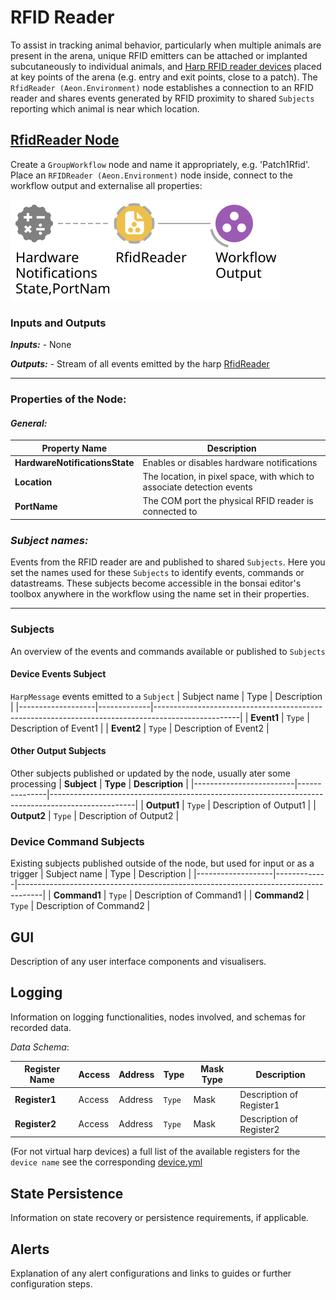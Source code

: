 # **RFID Reader**

To assist in tracking animal behavior, particularly when multiple animals are present in the arena, unique RFID emitters can be attached or implanted subcutaneously to individual animals, and [Harp RFID reader devices](https://github.com/harp-tech/device.rfidreader) placed at key points of the arena (e.g. entry and exit points, close to a patch). The `RfidReader (Aeon.Environment)` node establishes a connection to an RFID reader and shares events generated by RFID proximity to shared `Subjects` reporting which animal is near which location.

## <u>RfidReader Node</u>

Create a `GroupWorkflow` node and name it appropriately, e.g. 'Patch1Rfid'. Place an `RFIDReader (Aeon.Environment)` node inside, connect to the workflow output and externalise all properties:

![RfidReader](./Workflows/RfidReader.svg)

### Inputs and Outputs

***Inputs:*** - None

***Outputs:*** - Stream of all events emitted by the harp [RfidReader](https://github.com/harp-tech/device.rfidreader)

--------

### **Properties of the Node:**

#### ***General:***

| Property Name | Description                                               |
|--------------|---------------------------------------------------------------|
| **HardwareNotificationsState** | Enables or disables hardware notifications <!-- Don't really get this --> |
| **Location** | The location, in pixel space, with which to associate detection events |
| **PortName** | The COM port the physical RFID reader is connected to |

### ***Subject names:***
Events from the RFID reader are and published to shared `Subjects`. Here you set the names used for these `Subjects` to identify events, commands or datastreams. These subjects become accessible in the bonsai editor's toolbox anywhere in the workflow using the name set in their properties.

--------

### Subjects

An overview of the events and commands available or published to `Subjects`

#### Device Events Subject
`HarpMessage` events emitted to a `Subject`
| Subject name       | Type    | Description                                                                                   |
|-------------------|-------------|---------------------------------------------------------------------------------------------------|
| **Event1**        | `Type`      | Description of Event1                                                                             |
| **Event2**        | `Type`      | Description of Event2                                                                             |

#### Other Output Subjects
Other subjects published or updated by the node, usually ater some processing
| **Subject**             | **Type**      | **Description**                                                                                   |
|-------------------------|---------------|---------------------------------------------------------------------------------------------------|
| **Output1**             | `Type`        | Description of Output1 |
| **Output2**             | `Type`        | Description of Output2 |

### Device Command Subjects
Existing subjects published outside of the node, but used for input or as a trigger
| Subject name       | Type    | Description                                                                           |
|-------------------|-------------|------------------------------------------------------------------------------------|
| **Command1**      | `Type`      | Description of Command1                                                            |
| **Command2**      | `Type`      | Description of Command2                                                            |

## GUI

Description of any user interface components and visualisers.

## Logging

Information on logging functionalities, nodes involved, and schemas for recorded data.

*Data Schema*:

| Register Name         | Access | Address | Type  | Mask Type          | Description                                   |
|-----------------------|--------|---------|-------|--------------------|-----------------------------------------------|
| **Register1**         | Access | Address | `Type`  | Mask               | Description of Register1                      |
| **Register2**         | Access | Address | `Type`  | Mask               | Description of Register2                      |

(For not virtual harp devices) a full list of the available registers for the `device name` see the corresponding [device.yml](link-to-harprepo-device.yml)

## State Persistence

Information on state recovery or persistence requirements, if applicable.

## Alerts

Explanation of any alert configurations and links to guides or further configuration steps.
